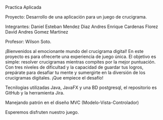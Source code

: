 Practica Aplicada

Proyecto: Desarrollo de una aplicación para un juego de crucigrama.

Integrantes:
Daniel Esteban Mendez Diaz
Andres Enrique Cardenas Florez
David Andres Gomez Martinez

Profesor:
Wilson Soto.

¡Bienvenidos al emocionante mundo del crucigrama digital! En este proyecto es para ofrecerte una experiencia de juego única.
El objetivo es simple: resolver crucigramas mientras compites por la mejor puntuación. Con tres niveles de dificultad y la capacidad de guardar tus logros,
prepárate para desafiar tu mente y sumergirte en la diversión de los crucigramas digitales. ¡Que empiece el desafío!

Tecnilogias utilizadas Java, JavaFX y una BD postgresql, el repositorio es GitHub y la herramienta Jira.

Manejando patrón en el diseño MVC (Modelo-Vista-Controlador)

Esperemos disfruten nuestro juego. 

